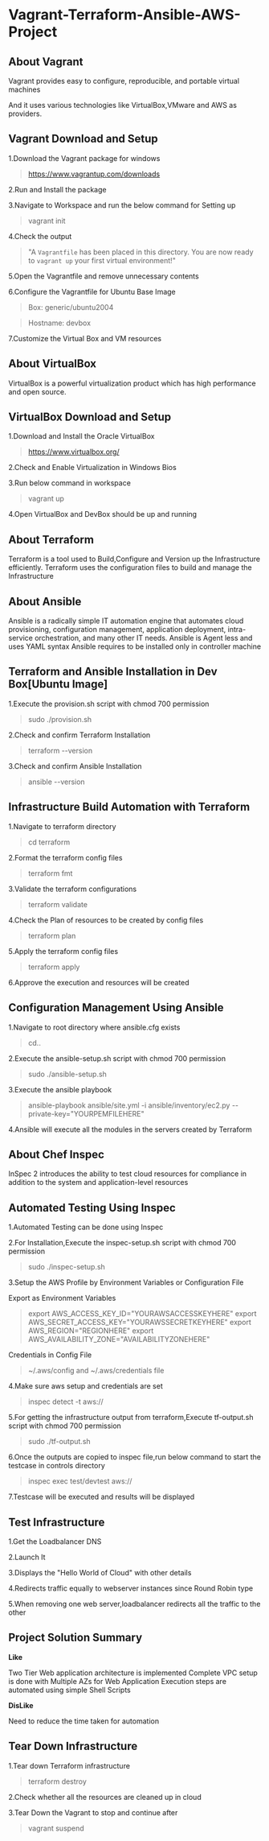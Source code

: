 # **Vagrant-Terraform-Ansible-AWS-Project**

## **About Vagrant**

Vagrant provides easy to configure, reproducible, and portable virtual machines

And it uses various technologies like VirtualBox,VMware and AWS as providers.

## **Vagrant Download and Setup**

1.Download the Vagrant package for windows

> https://www.vagrantup.com/downloads

2.Run and Install the package

3.Navigate to Workspace and run the below command for Setting up

> vagrant init

4.Check the output

> "A `Vagrantfile` has been placed in this directory. You are now
> ready to `vagrant up` your first virtual environment!"

5.Open the Vagrantfile and remove unnecessary contents

6.Configure the Vagrantfile for Ubuntu Base Image

> Box: generic/ubuntu2004

> Hostname: devbox

7.Customize the Virtual Box and VM resources

## **About VirtualBox**

VirtualBox is a powerful virtualization product which has high performance and open source.

## **VirtualBox Download and Setup**

1.Download and Install the Oracle VirtualBox

> https://www.virtualbox.org/

2.Check and Enable Virtualization in Windows Bios

3.Run below command in workspace

> vagrant up

4.Open VirtualBox and DevBox should be up and running

## **About Terraform**

Terraform is a tool used to Build,Configure and Version up the Infrastructure efficiently.
Terraform uses the configuration files to build and manage the Infrastructure

## **About Ansible**

Ansible is a radically simple IT automation engine that automates cloud provisioning, configuration management, application deployment, intra-service orchestration, and many other IT needs.
Ansible is Agent less and uses YAML syntax
Ansible requires to be installed only in controller machine

## **Terraform and Ansible Installation in Dev Box[Ubuntu Image]**

1.Execute the provision.sh script with chmod 700 permission

> sudo ./provision.sh

2.Check and confirm Terraform Installation

> terraform --version

3.Check and confirm Ansible Installation

>ansible --version

## **Infrastructure Build Automation with Terraform**

1.Navigate to terraform directory

> cd terraform

2.Format the terraform config files

> terraform fmt

3.Validate the terraform configurations

> terraform validate

4.Check the Plan of resources to be created by config files

> terraform plan

5.Apply the terraform config files

> terraform apply

6.Approve the execution and resources will be created

## **Configuration Management Using Ansible**

1.Navigate to root directory where ansible.cfg exists

> cd..

2.Execute the ansible-setup.sh script with chmod 700 permission

> sudo ./ansible-setup.sh

3.Execute the ansible playbook

> ansible-playbook ansible/site.yml -i ansible/inventory/ec2.py --private-key="YOURPEMFILEHERE"

4.Ansible will execute all the modules in the servers created by Terraform

## **About Chef Inspec**

InSpec 2 introduces the ability to test cloud resources for compliance in addition to the system and application-level resources

## **Automated Testing Using Inspec**

1.Automated Testing can be done using Inspec

2.For Installation,Execute the inspec-setup.sh script with chmod 700 permission

> sudo ./inspec-setup.sh

3.Setup the AWS Profile by Environment Variables or Configuration File

Export as Environment Variables

> export AWS_ACCESS_KEY_ID="YOURAWSACCESSKEYHERE"
> export AWS_SECRET_ACCESS_KEY="YOURAWSSECRETKEYHERE"
> export AWS_REGION="REGIONHERE"
> export AWS_AVAILABILITY_ZONE="AVAILABILITYZONEHERE"  

Credentials in Config File

>~/.aws/config and ~/.aws/credentials file

4.Make sure aws setup and credentials are set

> inspec detect -t aws://

5.For getting the infrastructure output from terraform,Execute tf-output.sh script with chmod 700 permission

> sudo ./tf-output.sh

6.Once the outputs are copied to inspec file,run below command to start the testcase in controls directory

> inspec exec test/devtest aws://

7.Testcase will be executed and results will be displayed

## **Test Infrastructure**

1.Get the Loadbalancer DNS

2.Launch It

3.Displays the "Hello World of Cloud" with other details

4.Redirects traffic equally to webserver instances since Round Robin type

5.When removing one web server,loadbalancer redirects all the traffic to the other

## **Project Solution Summary**

**Like**

Two Tier Web application architecture is implemented
Complete VPC setup is done with Multiple AZs for Web Application
Execution steps are automated using simple Shell Scripts

**DisLike**

Need to reduce the time taken for automation 

## **Tear Down Infrastructure**

1.Tear down Terraform infrastructure

> terraform destroy

2.Check whether all the resources are cleaned up in cloud

3.Tear Down the Vagrant to stop and continue after

> vagrant suspend 